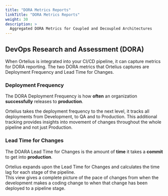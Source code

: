 ```yaml
---
title: "DORA Metrics Reports"
linkTitle: "DORA Metrics Reports"
weight: 30
description: >
  Aggregated DORA Metrics for Coupled and Decoupled Architectures
---
```


## DevOps Research and Assessment (DORA)

When Ortelius is integrated into your CI/CD pipeline, it can capture metrics for DORA reporting. The two DORA metrics that Ortelius captures are Deployment Frequency and Lead Time for Changes.

### Deployment Frequency

The DORA Deployment Frequency is how **often** an organization **successfully** releases to **production**.

Ortelius takes the deployment frequency to the next level, it tracks all deployments from Development, to QA and to Production.
This additional tracking provides insights into movement of changes throughout the whole pipeline and not just Production.

### Lead Time for Changes

The DOARA Lead Time for Changes is the amount of **time** it takes a **commit** to get into **production**.

Ortelius expands upon the Lead Time for Changes and calculates the time lag for each stage of the pipeline.  
This view gives a complete picture of the pace of changes from when the development makes a coding change to
when that change has been deployed to a pipeline stage.
